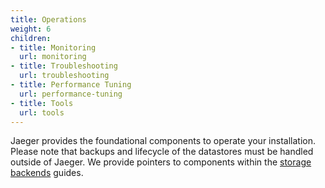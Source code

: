 ```yaml
---
title: Operations
weight: 6
children:
- title: Monitoring
  url: monitoring
- title: Troubleshooting
  url: troubleshooting
- title: Performance Tuning
  url: performance-tuning
- title: Tools
  url: tools
---
```


Jaeger provides the foundational components to operate your installation. Please note that backups and lifecycle of the datastores must be handled outside of Jaeger. We provide pointers to components within the [storage backends](../architecture/) guides. 